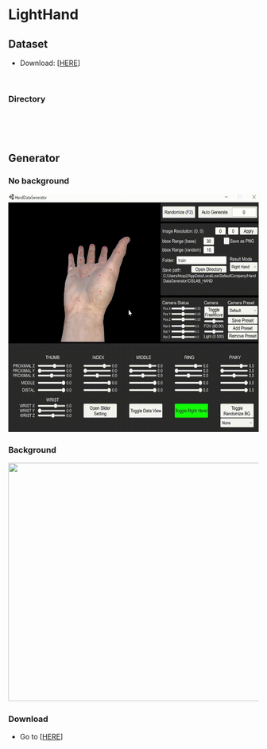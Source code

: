 # LightHand

## Dataset
* Download: [[HERE](https://www.google.com)]
</br>

### Directory

</br>

</br>
</br>

## Generator

### No background
<p align="left">
    <img src="assets/nobg.gif", width="640" height="480">
</p>

### Background
<p align="left">
    <img src="assets/bg.gif", width="640" height="480">
</p>

### Download
* Go to [[HERE](https://www.google.com)]
